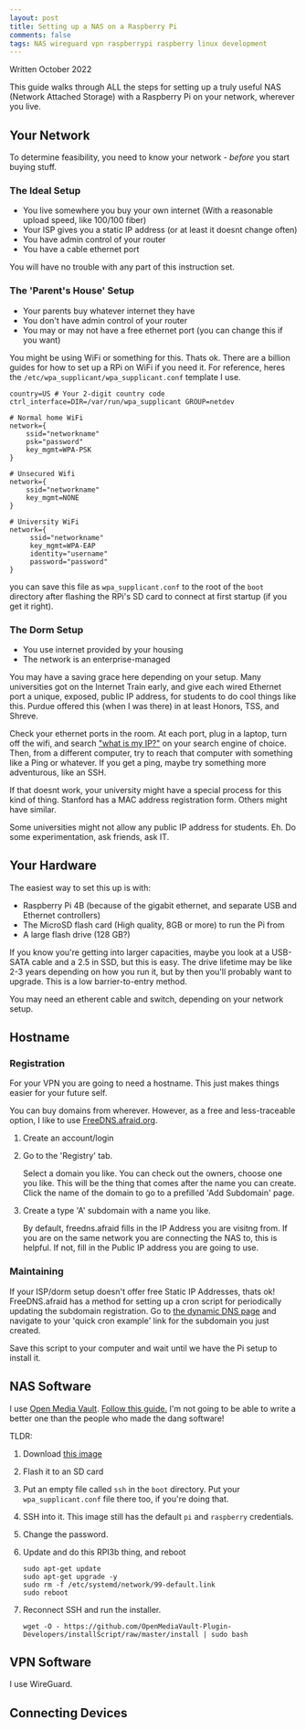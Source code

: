 ```yaml
---
layout: post
title: Setting up a NAS on a Raspberry Pi
comments: false
tags: NAS wireguard vpn raspberrypi raspberry linux development
---
```


Written October 2022

This guide walks through ALL the steps for setting up a truly useful NAS (Network Attached Storage) with a Raspberry Pi on your network, wherever you live.

## Your Network

To determine feasibility, you need to know your network - *before* you start buying stuff.

### The Ideal Setup

- You live somewhere you buy your own internet (With a reasonable upload speed, like 100/100 fiber)
- Your ISP gives you a static IP address (or at least it doesnt change often)
- You have admin control of your router
- You have a cable ethernet port

You will have no trouble with any part of this instruction set.

### The 'Parent's House' Setup

- Your parents buy whatever internet they have
- You don't have admin control of your router
- You may or may not have a free ethernet port (you can change this if you want)

You might be using WiFi or something for this. Thats ok. There are a billion guides for how to set up a RPi on WiFi if you need it. For reference, heres the `/etc/wpa_supplicant/wpa_supplicant.conf` template I use.

```
country=US # Your 2-digit country code
ctrl_interface=DIR=/var/run/wpa_supplicant GROUP=netdev

# Normal home WiFi
network={
    ssid="networkname"
    psk="password"
    key_mgmt=WPA-PSK
}

# Unsecured Wifi
network={
    ssid="networkname"
    key_mgmt=NONE
}

# University WiFi
network={
     ssid="networkname"
     key_mgmt=WPA-EAP
     identity="username"
     password="password"
}
```

you can save this file as `wpa_supplicant.conf` to the root of the `boot` directory after flashing the RPi's SD card to connect at first startup (if you get it right).

### The Dorm Setup

- You use internet provided by your housing
- The network is an enterprise-managed

You may have a saving grace here depending on your setup. Many universities got on the Internet Train early, and give each wired Ethernet port a unique, exposed, public IP address, for students to do cool things like this. Purdue offered this (when I was there) in at least Honors, TSS, and Shreve.  

Check your ethernet ports in the room. At each port, plug in a laptop, turn off the wifi, and search ["what is my IP?"](https://duckduckgo.com/?t=ffab&q=what+is+my+ip&ia=answer) on your search engine of choice. Then, from a different computer, try to reach that computer with something like a Ping or whatever. If you get a ping, maybe try something more adventurous, like an SSH.

If that doesnt work, your university might have a special process for this kind of thing. Stanford has a MAC address registration form. Others might have similar.

Some universities might not allow any public IP address for students. Eh. Do some experimentation, ask friends, ask IT.

## Your Hardware

The easiest way to set this up is with:

- Raspberry Pi 4B (because of the gigabit ethernet, and separate USB and Ethernet controllers) 
- The MicroSD flash card (High quality, 8GB or more) to run the Pi from
- A large flash drive (128 GB?)

If you know you're getting into larger capacities, maybe you look at a USB-SATA cable and a 2.5 in SSD, but this is easy. The drive lifetime may be like 2-3 years depending on how you run it, but by then you'll probably want to upgrade. This is a low barrier-to-entry method.

You may need an etherent cable and switch, depending on your network setup.

## Hostname

### Registration

For your VPN you are going to need a hostname. This just makes things easier for your future self.

You can buy domains from wherever. However, as a free and less-traceable option, I like to use [FreeDNS.afraid.org](https://freedns.afraid.org/).

1. Create an account/login

2. Go to the 'Registry' tab.
    
    Select a domain you like. You can check out the owners, choose one you like. This will be the thing that comes after the name you can create. Click the name of the domain to go to a prefilled 'Add Subdomain' page.
    
3. Create a type 'A' subdomain with a name you like.

    By default, freedns.afraid fills in the IP Address you are visitng from. If you are on the same network you are connecting the NAS to, this is helpful. If not, fill in the Public IP address you are going to use.

### Maintaining

If your ISP/dorm setup doesn't offer free Static IP Addresses, thats ok! FreeDNS.afraid has a method for setting up a cron script for periodically updating the subdomain registration. Go to [the dynamic DNS page](https://freedns.afraid.org/dynamic/) and navigate to your 'quick cron example' link for the subdomain you just created.

Save this script to your computer and wait until we have the Pi setup to install it.

## NAS Software

I use [Open Media Vault](https://www.openmediavault.org/). [Follow this guide.](https://wiki.omv-extras.org/doku.php?id=omv6:raspberry_pi_install) I'm not going to be able to write a better one than the people who made the dang software!

TLDR: 

1. Download [this image](https://downloads.raspberrypi.org/raspios_lite_arm64/images/raspios_lite_arm64-2022-01-28/2022-01-28-raspios-bullseye-arm64-lite.zip)

2. Flash it to an SD card

3. Put an empty file called `ssh` in the `boot` directory. Put your `wpa_supplicant.conf` file there too, if you're doing that.

4. SSH into it. This image still has the default `pi` and `raspberry` credentials.

5. Change the password.

6. Update and do this RPI3b thing, and reboot

    ```
    sudo apt-get update
    sudo apt-get upgrade -y
    sudo rm -f /etc/systemd/network/99-default.link
    sudo reboot
    ```

7. Reconnect SSH and run the installer.

    ```
    wget -O - https://github.com/OpenMediaVault-Plugin-Developers/installScript/raw/master/install | sudo bash
    ```

## VPN Software

I use WireGuard.

## Connecting Devices